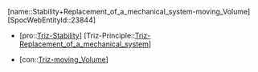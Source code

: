 ﻿---
type: TrizContradiction
aliases:
- Stability+Replacement_of_a_mechanical_system-moving_Volume
license: CC BY-SA 4.0
copyright: https://github.com/SpocWeb
IsDeleted: false
IsReadOnly: false
Confidential: public
tags: 
- Triz/Contradiction
---
[name::Stability+Replacement_of_a_mechanical_system-moving_Volume]
[SpocWebEntityId::23844]
+ [pro::[Triz-Stability](tech/Triz/Parameter/Triz-Stability.md)]
[Triz-Principle::[Triz-Replacement_of_a_mechanical_system](tech/Triz/Principle/Triz-Replacement_of_a_mechanical_system.md)]
- [con::[Triz-moving_Volume](tech/Triz/Parameter/Triz-moving_Volume.md)]

